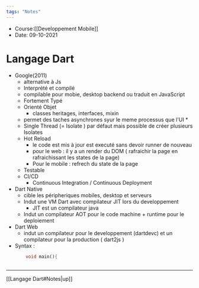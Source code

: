 ```yaml
---
tags: "Notes"
---
```


* Course:[[Developpement Mobile]]
* Date: 09-10-2021 


# Langage Dart
* Google(2011)
	* alternative à Js 
	* Interprété et compilé 
	* compilable pour mobie, desktop backend ou traduit en JavaScript
	* Fortement Typé 
	* Orienté Objet 
		* classes heritages, interfaces, mixin 
	* permet des taches asynchrones syur le meme processus que l'UI
		* 
	* Single Thread (= Isolate ) par défaut mais possible de créer plusieurs Isolates 
	* Hot Reload
		* le code est mis à jour est executé sans devoir runner de nouveau
		* pour le web : il y a un render du DOM ( rafraichir la page en rafraichissant les states de la page)
		* Pour le mobile : refrech du state de la page 
	* Testable 
	* CI/CD
		* Continuous Integration / Continuous Deployment 
* Dart Native
	* cible les péripheriques mobiles, desktop et serveurs 
	* Indut une VM Dart avec compilateur JIT lors du developpement 
		* JIT est un compilateur java 
	* Indut un compilateur AOT pour le code machine + runtime pour le deploiement 
* Dart Web 
	* indut un compilateur pour le developpement (dartdevc) et un compilateur pour la production ( dart2js )
* Syntax : 
	```Dart
		void main(){
		
	```



---
[[Langage Dart#Notes|up]]